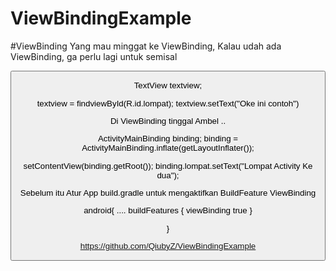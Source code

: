 # ViewBindingExample
#ViewBinding
Yang mau minggat ke ViewBinding,
Kalau udah ada ViewBinding, ga perlu lagi untuk semisal

<Button
        android:id="@+id/lompat"
        android:layout_height="wrap_content"
        android:layout_width="wrap_content"/>
    

TextView textview;

textview = findviewById(R.id.lompat);
textview.setText("Oke ini contoh")

Di ViewBinding tinggal Ambel <namaclass>.<buttonid>.<fungsi>

ActivityMainBinding binding;
binding = ActivityMainBinding.inflate(getLayoutInflater());

setContentView(binding.getRoot());
binding.lompat.setText("Lompat Activity Ke dua");
    


Sebelum itu Atur App build.gradle untuk mengaktifkan BuildFeature ViewBinding

android{
....
buildFeatures {
        viewBinding true
    }

}

https://github.com/QiubyZ/ViewBindingExample
